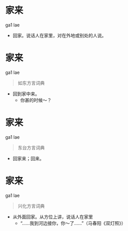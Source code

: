 # 家来
ga1 lae
- 回家。说话人在家里，对在外地或别处的人说。

# 家来
ga1 lae
> 如东方言词典
- 回到家中来。
  - 你甚的时候～？

# 家来
ga1 lae
> 东台方言词典
- 回家来；回来。

# 家来
ga1 lae
> 兴化方言词典
- 从外面回家。从方位上讲，说话人在家里
  - “……我到河边接你，你～了……”（马春阳《双灯照》）
